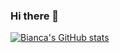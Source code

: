 ### Hi there 👋

<!--
**duartebianca/duartebianca** is a ✨ _special_ ✨ repository because its `README.md` (this file) appears on your GitHub profile.

Here are some ideas to get you started:

- 🔭 I’m currently working on ...
- 🌱 I’m currently learning ...
- 👯 I’m looking to collaborate on ...
- 🤔 I’m looking for help with ...
- 💬 Ask me about ...
- 📫 How to reach me: ...
- 😄 Pronouns: ...
- ⚡ Fun fact: ...
-->

[![Bianca's GitHub stats](https://github-readme-stats.vercel.app/api?username=duartebianca&count_private=true)](https://github.com/duartebianca/github-readme-stats)
